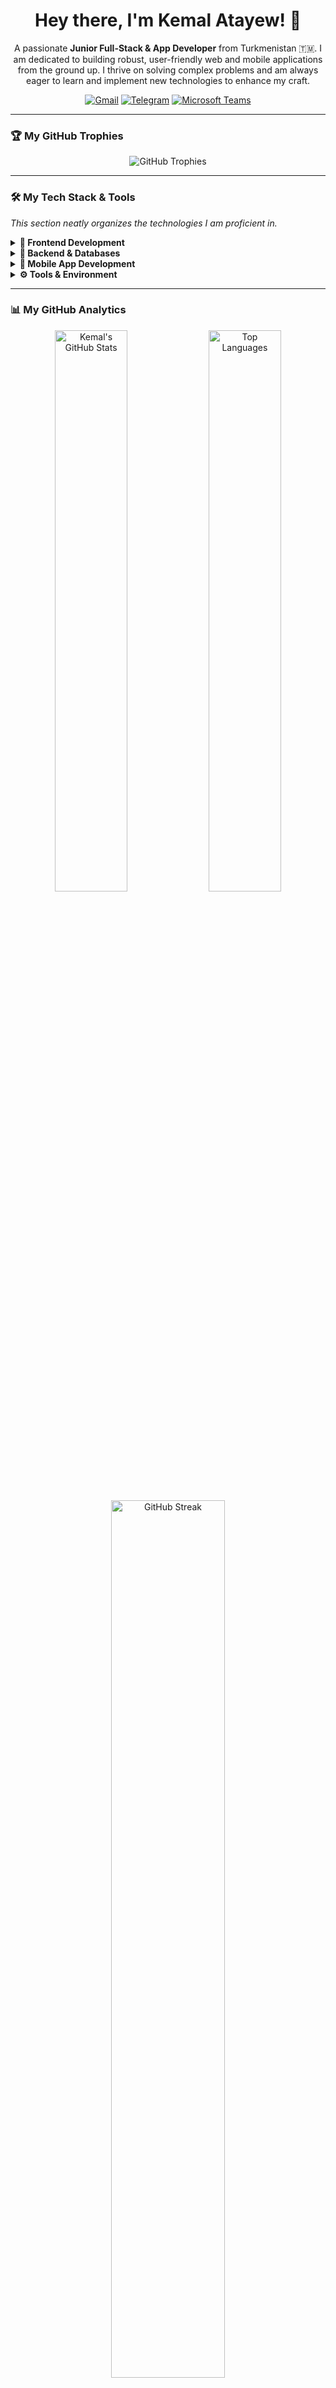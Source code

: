 <!-- 
---
Welcome to my GitHub profile!
I'm excited to share my journey as a developer.
Feel free to explore and connect with me.
---
-->

<!-- Animated Header -->
<div align="center">
  <h1>Hey there, I'm Kemal Atayew! 👋</h1>
</div>

<!-- Introduction -->
<div align="center">
  <p>A passionate <strong>Junior Full-Stack & App Developer</strong> from Turkmenistan 🇹🇲. I am dedicated to building robust, user-friendly web and mobile applications from the ground up. I thrive on solving complex problems and am always eager to learn and implement new technologies to enhance my craft.</p>
</div>

<!-- Social & Contact Links -->
<div align="center">
  <a href="mailto:kemalatayew913@gmail.com"><img src="https://img.shields.io/badge/Gmail-D14836?style=for-the-badge&logo=gmail&logoColor=white" alt="Gmail"/></a>
  <a href="https://t.me/kemal_studio" target="_blank"><img src="https://img.shields.io/badge/Telegram-2CA5E0?style=for-the-badge&logo=telegram&logoColor=white" alt="Telegram"/></a>
  <a href="https://teams.microsoft.com/l/chat/0/0?users=kemalatayew913@outlook.com" target="_blank"><img src="https://img.shields.io/badge/Microsoft%20Teams-6264A7?style=for-the-badge&logo=microsoft-teams&logoColor=white" alt="Microsoft Teams"/></a>
  <!-- Consider adding a LinkedIn profile for professional networking! -->
  <!-- <a href="[YOUR_LINKEDIN_URL]"><img src="https://img.shields.io/badge/LinkedIn-0077B5?style=for-the-badge&logo=linkedin&logoColor=white" alt="LinkedIn"/></a> -->
</div>

---

### 🏆 My GitHub Trophies

<p align="center">
  <img src="https://github-profile-trophy.vercel.app/?username=kemalstudio&theme=dracula&row=1&column=7&no-frame=true&no-bg=true" alt="GitHub Trophies"/>
</p>

---

### 🛠️ My Tech Stack & Tools

*This section neatly organizes the technologies I am proficient in.*

<details>
  <summary><strong>🔹 Frontend Development</strong></summary>
  <br/>
  <p align="left">
    <img src="https://img.shields.io/badge/HTML5-E34F26?style=for-the-badge&logo=html5&logoColor=white" alt="HTML5"/>
    <img src="https://img.shields.io/badge/CSS3-1572B6?style=for-the-badge&logo=css3&logoColor=white" alt="CSS3"/>
    <img src="https://img.shields.io/badge/Sass-CC6699?style=for-the-badge&logo=sass&logoColor=white" alt="Sass"/>
    <img src="https://img.shields.io/badge/JavaScript-F7DF1E?style=for-the-badge&logo=javascript&logoColor=black" alt="JavaScript"/>
    <img src="https://img.shields.io/badge/jQuery-0769AD?style=for-the-badge&logo=jquery&logoColor=white" alt="jQuery"/>
    <img src="https://img.shields.io/badge/Bootstrap-7952B3?style=for-the-badge&logo=bootstrap&logoColor=white" alt="Bootstrap"/>
    <img src="https://img.shields.io/badge/Chart.js-FF6384?style=for-the-badge&logo=chart.js&logoColor=white" alt="Chart.js"/>
    <img src="https://img.shields.io/badge/Alpine.js-8BC0D0?style=for-the-badge&logo=alpine.js&logoColor=black" alt="Alpine.js"/>
  </p>
</details>

<details>
  <summary><strong>🔸 Backend & Databases</strong></summary>
  <br/>
  <p align="left">
    <img src="https://img.shields.io/badge/PHP-777BB4?style=for-the-badge&logo=php&logoColor=white" alt="PHP"/>
    <img src="https://img.shields.io/badge/Laravel-FF2D20?style=for-the-badge&logo=laravel&logoColor=white" alt="Laravel"/>
    <img src="https://img.shields.io/badge/Blade-FF2D20?style=for-the-badge&logo=laravel&logoColor=white" alt="Blade"/>
    <img src="https://img.shields.io/badge/MySQL-4479A1?style=for-the-badge&logo=mysql&logoColor=white" alt="MySQL"/>
    <img src="https://img.shields.io/badge/PostgreSQL-4169E1?style=for-the-badge&logo=postgresql&logoColor=white" alt="PostgreSQL"/>
  </p>
</details>

<details>
  <summary><strong>📱 Mobile App Development</strong></summary>
  <br/>
  <p align="left">
    <img src="https://img.shields.io/badge/Flutter-02569B?style=for-the-badge&logo=flutter&logoColor=white" alt="Flutter"/>
    <img src="https://img.shields.io/badge/Dart-0175C2?style=for-the-badge&logo=dart&logoColor=white" alt="Dart"/>
    <img src="https://img.shields.io/badge/Android%20Studio-3DDC84?style=for-the-badge&logo=android-studio&logoColor=white" alt="Android Studio"/>
  </p>
</details>

<details>
  <summary><strong>⚙️ Tools & Environment</strong></summary>
  <br/>
  <p align="left">
    <img src="https://img.shields.io/badge/GitHub-181717?style=for-the-badge&logo=github&logoColor=white" alt="GitHub"/>
    <img src="https://img.shields.io/badge/Figma-F24E1E?style=for-the-badge&logo=figma&logoColor=white" alt="Figma"/>
    <img src="https://img.shields.io/badge/XAMPP-FB7A24?style=for-the-badge&logo=xampp&logoColor=white" alt="XAMPP"/>
    <img src="https://img.shields.io/badge/phpMyAdmin-6C78AF?style=for-the-badge&logo=phpmyadmin&logoColor=white" alt="phpMyAdmin"/>
    <img src="https://img.shields.io/badge/Postman-FF6C37?style=for-the-badge&logo=postman&logoColor=white" alt="Postman"/>
    <img src="https://img.shields.io/badge/Python-3776AB?style=for-the-badge&logo=python&logoColor=white" alt="Python"/>
    <img src="https://img.shields.io/badge/.env-ECD53F?style=for-the-badge&logo=dotenv&logoColor=black" alt=".env"/>
    <img src="https://img.shields.io/badge/JSON-000000?style=for-the-badge&logo=json&logoColor=white" alt="JSON"/>
  </p>
</details>

---

### 📊 My GitHub Analytics

<p align="center">
  <!-- GitHub Stats Card -->
  <img src="https://github-readme-stats.vercel.app/api?username=kemalstudio&show_icons=true&theme=dracula&hide_border=true&include_all_commits=true&count_private=true" alt="Kemal's GitHub Stats" width="48%"/>
  <!-- Top Languages Card -->
  <img src="https://github-readme-stats.vercel.app/api/top-langs/?username=kemalstudio&layout=compact&theme=dracula&hide_border=true&include_all_commits=true&count_private=true&langs_count=8" alt="Top Languages" width="48%"/>
  <br/>
  <!-- Streak Stats -->
  <img src="https://github-readme-streak-stats.herokuapp.com/?user=kemalstudio&theme=dracula&hide_border=true" alt="GitHub Streak" width="60%"/>
</p>

---

<!-- Footer -->
<div align="center">
  <p>Thanks for stopping by!</p>
</div>

